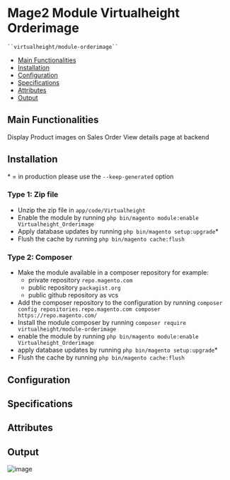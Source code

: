 # Mage2 Module Virtualheight Orderimage

    ``virtualheight/module-orderimage``

 - [Main Functionalities](#markdown-header-main-functionalities)
 - [Installation](#markdown-header-installation)
 - [Configuration](#markdown-header-configuration)
 - [Specifications](#markdown-header-specifications)
 - [Attributes](#markdown-header-attributes)
 - [Output](#markdown-header-output)


## Main Functionalities
 Display Product images on Sales Order View details page at backend

## Installation
\* = in production please use the `--keep-generated` option

### Type 1: Zip file

 - Unzip the zip file in `app/code/Virtualheight`
 - Enable the module by running `php bin/magento module:enable Virtualheight_Orderimage`
 - Apply database updates by running `php bin/magento setup:upgrade`\*
 - Flush the cache by running `php bin/magento cache:flush`

### Type 2: Composer

 - Make the module available in a composer repository for example:
    - private repository `repo.magento.com`
    - public repository `packagist.org`
    - public github repository as vcs
 - Add the composer repository to the configuration by running `composer config repositories.repo.magento.com composer https://repo.magento.com/`
 - Install the module composer by running `composer require virtualheight/module-orderimage`
 - enable the module by running `php bin/magento module:enable Virtualheight_Orderimage`
 - apply database updates by running `php bin/magento setup:upgrade`\*
 - Flush the cache by running `php bin/magento cache:flush`


## Configuration




## Specifications




## Attributes


## Output
![image](https://user-images.githubusercontent.com/38579373/123396433-efe1fe80-d5be-11eb-983e-63e4f62827c9.png)

